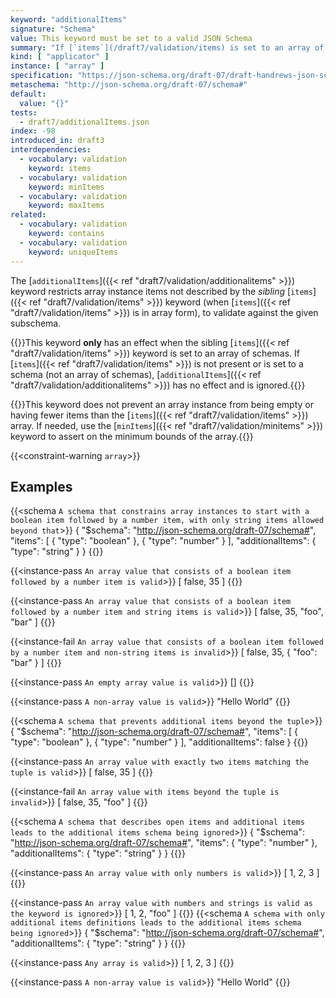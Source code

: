 ```yaml
---
keyword: "additionalItems"
signature: "Schema"
value: This keyword must be set to a valid JSON Schema
summary: "If [`items`](/draft7/validation/items) is set to an array of schemas, validation succeeds if each element of the instance not covered by it validates against this schema."
kind: [ "applicator" ]
instance: [ "array" ]
specification: "https://json-schema.org/draft-07/draft-handrews-json-schema-validation-01#rfc.section.6.4.2"
metaschema: "http://json-schema.org/draft-07/schema#"
default:
  value: "{}"
tests:
  - draft7/additionalItems.json
index: -98
introduced_in: draft3
interdependencies:
  - vocabulary: validation
    keyword: items
  - vocabulary: validation
    keyword: minItems
  - vocabulary: validation
    keyword: maxItems
related:
  - vocabulary: validation
    keyword: contains
  - vocabulary: validation
    keyword: uniqueItems
---
```


The [`additionalItems`]({{< ref "draft7/validation/additionalitems" >}})
keyword restricts array instance items not described by the _sibling_
[`items`]({{< ref "draft7/validation/items" >}}) keyword (when [`items`]({{<
ref "draft7/validation/items" >}}) is in array form), to validate against the
given subschema.

{{<common-pitfall>}}This keyword **only** has an effect when the sibling
[`items`]({{< ref "draft7/validation/items" >}}) keyword is set to an array of
schemas. If [`items`]({{< ref "draft7/validation/items" >}}) is not present or
is set to a schema (not an array of schemas), [`additionalItems`]({{< ref
"draft7/validation/additionalitems" >}}) has no effect and is
ignored.{{</common-pitfall>}}

{{<common-pitfall>}}This keyword does not prevent an array instance from being
empty or having fewer items than the [`items`]({{< ref
"draft7/validation/items" >}}) array. If needed, use the [`minItems`]({{< ref
"draft7/validation/minitems" >}}) keyword to assert on the minimum bounds of the
array.{{</common-pitfall>}}

{{<constraint-warning `array`>}}

## Examples

{{<schema `A schema that constrains array instances to start with a boolean item followed by a number item, with only string items allowed beyond that`>}}
{
  "$schema": "http://json-schema.org/draft-07/schema#",
  "items": [ { "type": "boolean" }, { "type": "number" } ],
  "additionalItems": { "type": "string" }
}
{{</schema>}}

{{<instance-pass `An array value that consists of a boolean item followed by a number item is valid`>}}
[ false, 35 ]
{{</instance-pass>}}

{{<instance-pass `An array value that consists of a boolean item followed by a number item and string items is valid`>}}
[ false, 35, "foo", "bar" ]
{{</instance-pass>}}

{{<instance-fail `An array value that consists of a boolean item followed by a number item and non-string items is invalid`>}}
[ false, 35, { "foo": "bar" } ]
{{</instance-fail>}}

{{<instance-pass `An empty array value is valid`>}}
[]
{{</instance-pass>}}

{{<instance-pass `A non-array value is valid`>}}
"Hello World"
{{</instance-pass>}}

{{<schema `A schema that prevents additional items beyond the tuple`>}}
{
  "$schema": "http://json-schema.org/draft-07/schema#",
  "items": [ { "type": "boolean" }, { "type": "number" } ],
  "additionalItems": false
}
{{</schema>}}

{{<instance-pass `An array value with exactly two items matching the tuple is valid`>}}
[ false, 35 ]
{{</instance-pass>}}

{{<instance-fail `An array value with items beyond the tuple is invalid`>}}
[ false, 35, "foo" ]
{{</instance-fail>}}

{{<schema `A schema that describes open items and additional items leads to the additional items schema being ignored`>}}
{
  "$schema": "http://json-schema.org/draft-07/schema#",
  "items": { "type": "number" },
  "additionalItems": { "type": "string" }
}
{{</schema>}}

{{<instance-pass `An array value with only numbers is valid`>}}
[ 1, 2, 3 ]
{{</instance-pass>}}

{{<instance-pass `An array value with numbers and strings is valid as the keyword is ignored`>}}
[ 1, 2, "foo" ]
{{</instance-pass>}}
{{<schema `A schema with only additional items definitions leads to the additional items schema being ignored`>}}
{
  "$schema": "http://json-schema.org/draft-07/schema#",
  "additionalItems": { "type": "string" }
}
{{</schema>}}

{{<instance-pass `Any array is valid`>}}
[ 1, 2, 3 ]
{{</instance-pass>}}

{{<instance-pass `A non-array value is valid`>}}
"Hello World"
{{</instance-pass>}}

